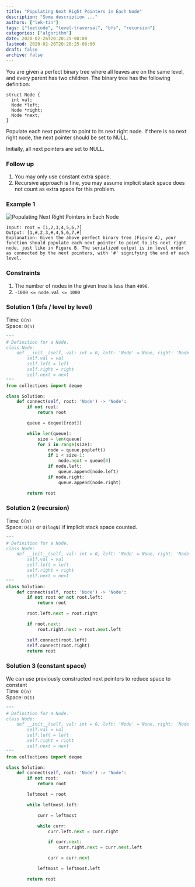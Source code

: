 ```yaml
---
title: "Populating Next Right Pointers in Each Node"
description: "Some description ..."
authors: ["lek-tin"]
tags: ["leetcode", "level-traversal", "bfs", "recursion"]
categories: ["algorithm"]
date: 2020-02-26T20:20:25-08:00
lastmod: 2020-02-26T20:20:25-08:00
draft: false
archive: false
---
```

You are given a perfect binary tree where all leaves are on the same level, and every parent has two children. The binary tree has the following definition:  

```
struct Node {
  int val;
  Node *left;
  Node *right;
  Node *next;
}
```
Populate each next pointer to point to its next right node. If there is no next right node, the next pointer should be set to NULL.  

Initially, all next pointers are set to NULL.  

### Follow up

1. You may only use constant extra space.
2. Recursive approach is fine, you may assume implicit stack space does not count as extra space for this problem.

### Example 1
![Populating Next Right Pointers in Each Node](/img/post/populating-next-right-pointers-in-each-node.png)
```
Input: root = [1,2,3,4,5,6,7]
Output: [1,#,2,3,#,4,5,6,7,#]
Explanation: Given the above perfect binary tree (Figure A), your function should populate each next pointer to point to its next right node, just like in Figure B. The serialized output is in level order as connected by the next pointers, with '#' signifying the end of each level.
```

### Constraints

1. The number of nodes in the given tree is less than `4096`.
2. `-1000 <= node.val <= 1000`

### Solution 1 (bfs / level by level)
Time: `O(n)`  
Space: `O(n)`  
```python
"""
# Definition for a Node.
class Node:
    def __init__(self, val: int = 0, left: 'Node' = None, right: 'Node' = None, next: 'Node' = None):
        self.val = val
        self.left = left
        self.right = right
        self.next = next
"""
from collections import deque

class Solution:
    def connect(self, root: 'Node') -> 'Node':
        if not root:
            return root

        queue = deque([root])

        while len(queue):
            size = len(queue)
            for i in range(size):
                node = queue.popleft()
                if i < size-1:
                    node.next = queue[0]
                if node.left:
                    queue.append(node.left)
                if node.right:
                    queue.append(node.right)

        return root
```

### Solution 2 (recursion)

Time: `O(n)`  
Space: `O(1)` or `O(logN)` if implicit stack space counted.
```python
"""
# Definition for a Node.
class Node:
    def __init__(self, val: int = 0, left: 'Node' = None, right: 'Node' = None, next: 'Node' = None):
        self.val = val
        self.left = left
        self.right = right
        self.next = next
"""
class Solution:
    def connect(self, root: 'Node') -> 'Node':
        if not root or not root.left:
            return root

        root.left.next = root.right

        if root.next:
            root.right.next = root.next.left

        self.connect(root.left)
        self.connect(root.right)
        return root
```

### Solution 3 (constant space)
We can use previously constructed next pointers to reduce space to constant  
Time: `O(n)`  
Space: `O(1)`  
```python
"""
# Definition for a Node.
class Node:
    def __init__(self, val: int = 0, left: 'Node' = None, right: 'Node' = None, next: 'Node' = None):
        self.val = val
        self.left = left
        self.right = right
        self.next = next
"""
from collections import deque

class Solution:
    def connect(self, root: 'Node') -> 'Node':
        if not root:
            return root

        leftmost = root

        while leftmost.left:

            curr = leftmost

            while curr:
                curr.left.next = curr.right

                if curr.next:
                    curr.right.next = curr.next.left

                curr = curr.next

            leftmost = leftmost.left

        return root
```